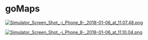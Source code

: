 # goMaps
[![Simulator_Screen_Shot_-_i_Phone_8_-_2018-01-06_at_11.07.48.png](https://s9.postimg.org/g4bjq7yjj/Simulator_Screen_Shot_-_i_Phone_8_-_2018-01-06_at_11.07.48.png)](https://postimg.org/image/z9eszzd7f/)

[![Simulator_Screen_Shot_-_i_Phone_8_-_2018-01-06_at_11.10.04.png](https://s9.postimg.org/gh2xwi3zj/Simulator_Screen_Shot_-_i_Phone_8_-_2018-01-06_at_11.10.04.png)](https://postimg.org/image/da8ecvjjf/)
